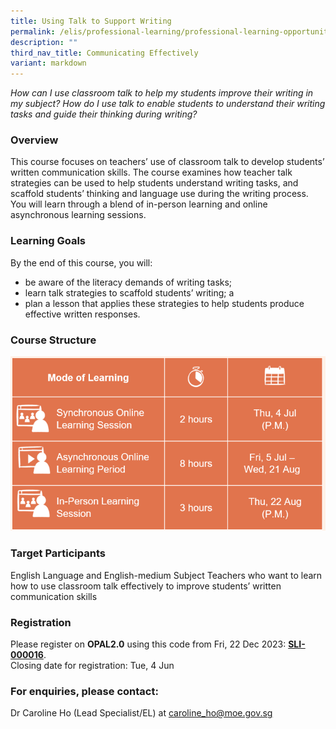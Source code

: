 ```yaml
---
title: Using Talk to Support Writing
permalink: /elis/professional-learning/professional-learning-opportunities/using-talk-to-support-writing/
description: ""
third_nav_title: Communicating Effectively
variant: markdown
---
```

<em>How can I use classroom talk to help my students improve their writing in my subject? How do I use talk to enable students to understand their writing tasks and guide their thinking during writing?</em>

### Overview

This course focuses on teachers’ use of classroom talk to develop students’ written communication skills. The course examines how teacher talk strategies can be used to help students understand writing tasks, and scaffold students’ thinking and language use during the writing process. You will learn through a blend of in-person learning and online asynchronous learning sessions.

### Learning Goals

By the end of this course, you will:

*   be aware of the literacy demands of writing tasks;
*   learn talk strategies to scaffold students’ writing; a
*   plan a lesson that applies these strategies to help students produce effective written responses.

### Course Structure

![](/images/utsw_ec.PNG)
		 
### Target Participants

English Language and English-medium Subject Teachers who want to learn how to use classroom talk effectively to improve students’ written communication skills

### Registration

Please register on&nbsp;**OPAL2.0**&nbsp;using this code from Fri, 22 Dec 2023:&nbsp;[**SLI-000016**](https://www.opal2.moe.edu.sg/app/learner/detail/course/d6182fbc-890d-4311-b52e-98114cec018a).  
Closing date for registration: Tue, 4 Jun

### For enquiries, please contact:
Dr Caroline Ho (Lead Specialist/EL) at
<a href="mailto:caroline_ho@moe.gov.sg.">caroline_ho@moe.gov.sg</a>